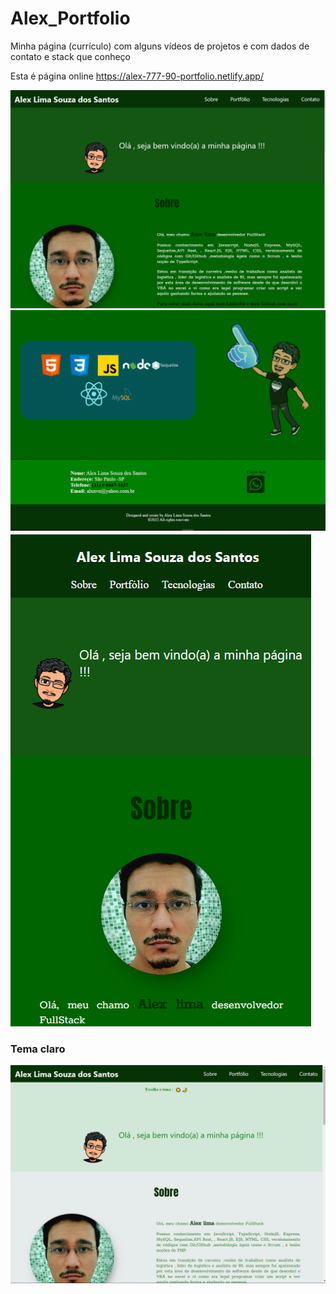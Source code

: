 # Alex_Portfolio
Minha página (currículo) com alguns vídeos de projetos e com dados de contato e stack que conheço 

Esta é página online  https://alex-777-90-portfolio.netlify.app/

<img src ="./Portfolio_Alex/image1_web.PNG"><br>
<img src ="./Portfolio_Alex/image2_web.PNG"><br>
<img src ="./Portfolio_Alex/image1_celular.PNG"><br>

<h3>Tema claro </h3>
<img src ="./Portfolio_Alex/image4_web.PNG">

